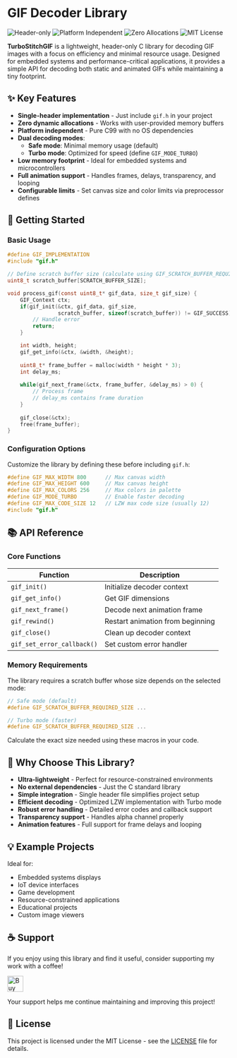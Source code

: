 # GIF Decoder Library

![Header-only](https://img.shields.io/badge/header--only-brightgreen)
![Platform Independent](https://img.shields.io/badge/platform-independent-blue)
![Zero Allocations](https://img.shields.io/badge/zero%20allocations-success)
![MIT License](https://img.shields.io/badge/license-MIT-green)

**TurboStitchGIF** is a lightweight, header-only C library for decoding GIF images with a focus on efficiency and minimal resource usage. Designed for embedded systems and performance-critical applications, it provides a simple API for decoding both static and animated GIFs while maintaining a tiny footprint.

## ✨ Key Features

- **Single-header implementation** - Just include `gif.h` in your project
- **Zero dynamic allocations** - Works with user-provided memory buffers
- **Platform independent** - Pure C99 with no OS dependencies
- **Dual decoding modes**:
  - **Safe mode**: Minimal memory usage (default)
  - **Turbo mode**: Optimized for speed (define `GIF_MODE_TURBO`)
- **Low memory footprint** - Ideal for embedded systems and microcontrollers
- **Full animation support** - Handles frames, delays, transparency, and looping
- **Configurable limits** - Set canvas size and color limits via preprocessor defines

## 🚀 Getting Started

### Basic Usage

```c
#define GIF_IMPLEMENTATION
#include "gif.h"

// Define scratch buffer size (calculate using GIF_SCRATCH_BUFFER_REQUIRED_SIZE)
uint8_t scratch_buffer[SCRATCH_BUFFER_SIZE]; 

void process_gif(const uint8_t* gif_data, size_t gif_size) {
    GIF_Context ctx;
    if(gif_init(&ctx, gif_data, gif_size, 
                scratch_buffer, sizeof(scratch_buffer)) != GIF_SUCCESS) {
        // Handle error
        return;
    }

    int width, height;
    gif_get_info(&ctx, &width, &height);
    
    uint8_t* frame_buffer = malloc(width * height * 3);
    int delay_ms;
    
    while(gif_next_frame(&ctx, frame_buffer, &delay_ms) > 0) {
        // Process frame
        // delay_ms contains frame duration
    }
    
    gif_close(&ctx);
    free(frame_buffer);
}
```

### Configuration Options

Customize the library by defining these before including `gif.h`:

```c
#define GIF_MAX_WIDTH 800      // Max canvas width
#define GIF_MAX_HEIGHT 600     // Max canvas height
#define GIF_MAX_COLORS 256     // Max colors in palette
#define GIF_MODE_TURBO         // Enable faster decoding
#define GIF_MAX_CODE_SIZE 12   // LZW max code size (usually 12)
#include "gif.h"
```

## 📚 API Reference

### Core Functions

| Function | Description |
|----------|-------------|
| `gif_init()` | Initialize decoder context |
| `gif_get_info()` | Get GIF dimensions |
| `gif_next_frame()` | Decode next animation frame |
| `gif_rewind()` | Restart animation from beginning |
| `gif_close()` | Clean up decoder context |
| `gif_set_error_callback()` | Set custom error handler |

### Memory Requirements

The library requires a scratch buffer whose size depends on the selected mode:

```c
// Safe mode (default)
#define GIF_SCRATCH_BUFFER_REQUIRED_SIZE ...

// Turbo mode (faster)
#define GIF_SCRATCH_BUFFER_REQUIRED_SIZE ...
```

Calculate the exact size needed using these macros in your code.

## 🌟 Why Choose This Library?

- **Ultra-lightweight** - Perfect for resource-constrained environments
- **No external dependencies** - Just the C standard library
- **Simple integration** - Single header file simplifies project setup
- **Efficient decoding** - Optimized LZW implementation with Turbo mode
- **Robust error handling** - Detailed error codes and callback support
- **Transparency support** - Handles alpha channel properly
- **Animation features** - Full support for frame delays and looping

## 💡 Example Projects

Ideal for:
- Embedded systems displays
- IoT device interfaces
- Game development
- Resource-constrained applications
- Educational projects
- Custom image viewers

## ☕ Support

If you enjoy using this library and find it useful, consider supporting my work with a coffee!

<a href="https://ko-fi.com/ferki" target="_blank">
  <img src="https://ko-fi.com/img/githubbutton_sm.svg" alt="Buy Me a Coffee at ko-fi.com" height="36" />
</a>

Your support helps me continue maintaining and improving this project!

## 📜 License

This project is licensed under the MIT License - see the [LICENSE](LICENSE) file for details.
